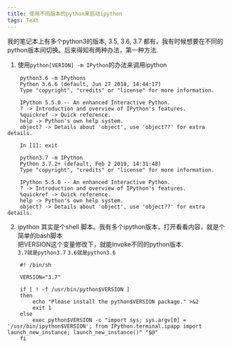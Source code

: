 ```yaml
---
title: 使用不同版本的python来启动ipython 
tags: TeXt
---
```

我的笔记本上有多个python3的版本, 3.5, 3.6, 3.7  都有，我有时候想要在不同的python版本间切换。后来得知有两种办法，第一种方法.  

1. 使用`python[VERION] -m IPython`的办法来调用ipython  
```
    python3.6 -m IPythons
    Python 3.6.6 (default, Jun 27 2018, 14:44:17)
    Type "copyright", "credits" or "license" for more information.

    IPython 5.5.0 -- An enhanced Interactive Python.
    ? -> Introduction and overview of IPython's features.
    %quickref -> Quick reference.
    help -> Python's own help system.
    object? -> Details about 'object', use 'object??' for extra details.

    In [1]: exit

    python3.7 -m IPython
    Python 3.7.2+ (default, Feb 2 2019, 14:31:48)
    Type "copyright", "credits" or "license" for more information.

    IPython 5.5.0 -- An enhanced Interactive Python.
    ? -> Introduction and overview of IPython's features.
    %quickref -> Quick reference.
    help -> Python's own help system.
    object? -> Details about 'object', use 'object??' for extra details. 
```

2. ipython 其实是个shell 脚本。我有多个ipython版本，打开看看内容，就是个简单的bash脚本  
把VERSION这个变量修改下，就能Invoke不同的python版本.  
`3.7就是python3.7`
`3.6就是python3.6`

```
    #! /bin/sh

    VERSION="3.7"

    if [ ! -f /usr/bin/python$VERSION ]
    then
        echo "Please install the python$VERSION package." >&2
        exit 1
    else
        exec python$VERSION -c "import sys; sys.argv[0] = '/usr/bin/ipython$VERSION'; from IPython.terminal.ipapp import launch_new_instance; launch_new_instance()" "$@"
    fi
```
